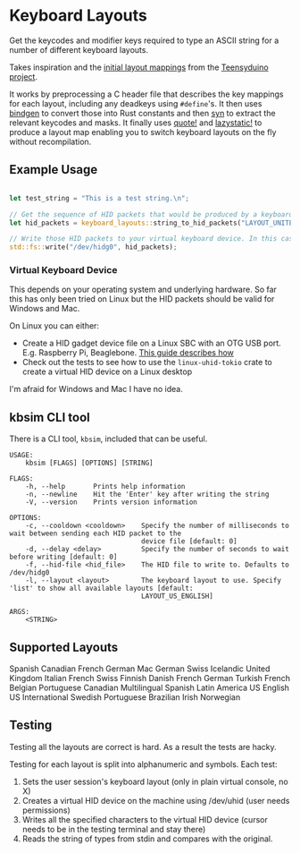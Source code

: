 # Keyboard Layouts

Get the keycodes and modifier keys required to type an ASCII string for a number of different keyboard layouts. 

Takes inspiration and the [initial layout mappings](https://github.com/PaulStoffregen/cores/blob/master/teensy3/keylayouts.h) from the [Teensyduino project](https://github.com/PaulStoffregen/cores).

It works by preprocessing a C header file that describes the key mappings for each layout, including any deadkeys using `#define`'s. It then uses [bindgen](https://docs.rs/bindgen/0.47.2/bindgen/) to convert those into Rust constants and then [syn](https://docs.rs/syn/0.15.26/syn/) to extract the relevant keycodes and masks. It finally uses [quote!](https://docs.rs/quote/0.6.11/quote/) and [lazystatic!](https://docs.rs/lazy_static/1.2.0/lazy_static/) to produce a layout map enabling you to switch keyboard layouts on the fly without recompilation. 

## Example Usage

```rust

let test_string = "This is a test string.\n";

// Get the sequence of HID packets that would be produced by a keyboard with the specified layout
let hid_packets = keyboard_layouts::string_to_hid_packets("LAYOUT_UNITED_KINGDOM", test_string).unwrap();

// Write those HID packets to your virtual keyboard device. In this case a OTG HID gadget device file (linux).
std::fs::write("/dev/hidg0", hid_packets);
```

### Virtual Keyboard Device

This depends on your operating system and underlying hardware. So far this has only been tried on Linux but the HID packets should be valid for Windows and Mac.

On Linux you can either:
- Create a HID gadget device file on a Linux SBC with an OTG USB port. E.g. Raspberry Pi, Beaglebone. [This guide describes how](https://www.isticktoit.net/?p=1383)
- Check out the tests to see how to use the `linux-uhid-tokio` crate to create a virtual HID device on a Linux desktop

I'm afraid for Windows and Mac I have no idea.

## kbsim CLI tool

There is a CLI tool, `kbsim`, included that can be useful.
```
USAGE:
    kbsim [FLAGS] [OPTIONS] [STRING]

FLAGS:
    -h, --help       Prints help information
    -n, --newline    Hit the 'Enter' key after writing the string
    -V, --version    Prints version information

OPTIONS:
    -c, --cooldown <cooldown>    Specify the number of milliseconds to wait between sending each HID packet to the
                                 device file [default: 0]
    -d, --delay <delay>          Specify the number of seconds to wait before writing [default: 0]
    -f, --hid-file <hid_file>    The HID file to write to. Defaults to /dev/hidg0
    -l, --layout <layout>        The keyboard layout to use. Specify 'list' to show all available layouts [default:
                                 LAYOUT_US_ENGLISH]

ARGS:
    <STRING>  
```

## Supported Layouts 

Spanish
Canadian French
German Mac
German Swiss
Icelandic
United Kingdom
Italian
French Swiss
Finnish
Danish
French
German
Turkish
French Belgian
Portuguese
Canadian Multilingual
Spanish Latin America
US English
US International
Swedish
Portuguese Brazilian
Irish
Norwegian

## Testing 

Testing all the layouts are correct is hard. As a result the tests are hacky.

Testing for each layout is split into alphanumeric and symbols.
Each test:
1. Sets the user session's keyboard layout (only in plain virtual console, no X)
1. Creates a virtual HID device on the machine using /dev/uhid (user needs permissions)
1. Writes all the specified characters to the virtual HID device (cursor needs to be in the testing terminal and stay there)
1. Reads the string of types from stdin and compares with the original.

